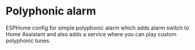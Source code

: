 # Polyphonic alarm

ESPHome config for simple polyphonic alarm which adds alarm switch to Home Assistant and also adds a service where you can play custom polyphonic tunes.
